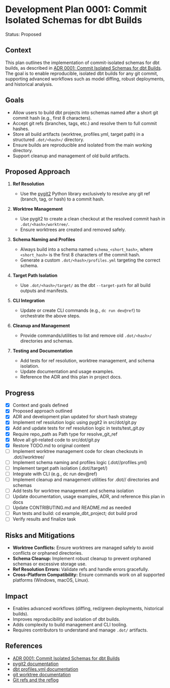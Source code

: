 # Development Plan 0001: Commit Isolated Schemas for dbt Builds
Status: Proposed

## Context

This plan outlines the implementation of commit-isolated schemas for dbt builds, as described in [ADR 0001: Commit Isolated Schemas for dbt Builds](../adr/0001-commit-isolated-schemas.md). The goal is to enable reproducible, isolated dbt builds for any git commit, supporting advanced workflows such as model diffing, robust deployments, and historical analysis.

## Goals

- Allow users to build dbt projects into schemas named after a short git commit hash (e.g., first 8 characters).
- Accept git refs (branches, tags, etc.) and resolve them to full commit hashes.
- Store all build artifacts (worktree, profiles.yml, target path) in a structured `.dot/<hash>/` directory.
- Ensure builds are reproducible and isolated from the main working directory.
- Support cleanup and management of old build artifacts.

## Proposed Approach

1. **Ref Resolution**
   - Use the [pygit2](https://www.pygit2.org/) Python library exclusively to resolve any git ref (branch, tag, or hash) to a commit hash.

2. **Worktree Management**
   - Use pygit2 to create a clean checkout at the resolved commit hash in `.dot/<hash>/worktree/`.
   - Ensure worktrees are created and removed safely.

3. **Schema Naming and Profiles**
   - Always build into a schema named `schema_<short_hash>`, where `<short_hash>` is the first 8 characters of the commit hash.
   - Generate a custom `.dot/<hash>/profiles.yml` targeting the correct schema.

4. **Target Path Isolation**
   - Use `.dot/<hash>/target/` as the dbt `--target-path` for all build outputs and manifests.

5. **CLI Integration**
   - Update or create CLI commands (e.g., `dc run dev@ref`) to orchestrate the above steps.

6. **Cleanup and Management**
   - Provide commands/utilities to list and remove old `.dot/<hash>/` directories and schemas.

7. **Testing and Documentation**
   - Add tests for ref resolution, worktree management, and schema isolation.
   - Update documentation and usage examples.
   - Reference the ADR and this plan in project docs.

## Progress

- [x] Context and goals defined
- [x] Proposed approach outlined
- [x] ADR and development plan updated for short hash strategy
- [x] Implement ref resolution logic using pygit2 in src/dot/git.py
- [x] Add and update tests for ref resolution logic in tests/test_git.py
- [x] Require repo_path as Path type for resolve_git_ref
- [x] Move all git-related code to src/dot/git.py
- [x] Restore TODO.md to original content
- [ ] Implement worktree management code for clean checkouts in .dot/<hash>/worktree/
- [ ] Implement schema naming and profiles logic (.dot/<hash>/profiles.yml)
- [ ] Implement target path isolation (.dot/<hash>/target/)
- [ ] Integrate with CLI (e.g., dc run dev@ref)
- [ ] Implement cleanup and management utilities for .dot/<hash>/ directories and schemas
- [ ] Add tests for worktree management and schema isolation
- [ ] Update documentation, usage examples, ADR, and reference this plan in docs
- [ ] Update CONTRIBUTING.md and README.md as needed
- [ ] Run tests and build: cd example_dbt_project; dot build prod
- [ ] Verify results and finalize task

## Risks and Mitigations

- **Worktree Conflicts:** Ensure worktrees are managed safely to avoid conflicts or orphaned directories.
- **Schema Cleanup:** Implement robust cleanup to prevent orphaned schemas or excessive storage use.
- **Ref Resolution Errors:** Validate refs and handle errors gracefully.
- **Cross-Platform Compatibility:** Ensure commands work on all supported platforms (Windows, macOS, Linux).

## Impact

- Enables advanced workflows (diffing, red/green deployments, historical builds).
- Improves reproducibility and isolation of dbt builds.
- Adds complexity to build management and CLI tooling.
- Requires contributors to understand and manage `.dot/` artifacts.

## References

- [ADR 0001: Commit Isolated Schemas for dbt Builds](../adr/0001-commit-isolated-schemas.md)
- [pygit2 documentation](https://www.pygit2.org/)
- [dbt profiles.yml documentation](https://docs.getdbt.com/docs/core/connect-data-platform/profiles.yml)
- [git worktree documentation](https://git-scm.com/docs/git-worktree)
- [Git refs and the reflog](https://www.atlassian.com/git/tutorials/refs-and-the-reflog)

